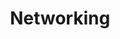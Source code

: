 ---
title: Networking
description: "Linode offers robust networking tools that allow you to secure your network, balance traffic, and control your infrastructure."
---
